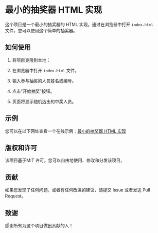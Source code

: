 # 最小的抽奖器 HTML 实现

这个项目是一个最小的抽奖器的 HTML 实现。通过在浏览器中打开 `index.html` 文件，您可以使用这个简单的抽奖器。

## 如何使用

1. 将项目克隆到本地：
1. 在浏览器中打开 `index.html` 文件。
3. 输入参与抽奖的人员姓名或编号。

4. 点击“开始抽奖”按钮。

5. 页面将显示随机选出的中奖人员。

## 示例

您可以在以下网址查看一个在线示例：[最小的抽奖器 HTML 实现](https://your-username.github.io/lottery)

## 版权和许可

该项目基于MIT 许可。您可以自由地使用、修改和分发该项目。

## 贡献

如果您发现了任何问题，或者有任何改进的建议，请提交 Issue 或者发送 Pull Request。

## 致谢

感谢所有为这个项目做出贡献的人！